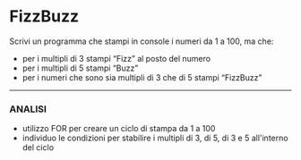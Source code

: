 # FizzBuzz

Scrivi un programma che stampi in console i numeri da 1 a 100, ma che:

- per i multipli di 3 stampi “Fizz” al posto del numero
- per i multipli di 5 stampi “Buzz”
- per i numeri che sono sia multipli di 3 che di 5 stampi “FizzBuzz”

--- 

### ANALISI 

 - utilizzo FOR per creare un ciclo di stampa da 1 a 100
 - individuo le condizioni per stabilire i multipli di 3, di 5, di 3 e 5 all'interno del ciclo
